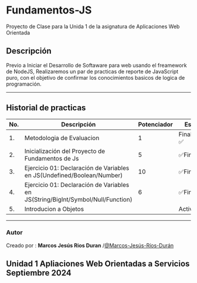 # Fundamentos-JS
 Proyecto de Clase para la Unida 1 de la asignatura de Aplicaciones Web Orientada
## Descripción
Previo a Iniciar el Desarrollo de Softaware para web usando el freamework de NodeJS, Realizaremos
un par de practicas de reporte de JavaScript puro, con el objetivo de confirmar los conocimientos basicos de logica de programación.

***
## Historial de practicas
|No.|Descripción|Potenciador| Estatus|
|--|--|--|--|
|1. | Metodologia de Evaluacion |1|Finalizada ✅|
|2.|Inicialización del Proyecto de Fundamentos de Js|5| ✅Finalizado|
|3.|Ejercicio 01: Declaración de Variables en JS(Undefined/Boolean/Number)|10|✅Finalizada|
|4.|Ejercicio 01: Declaración de Variables en JS(String/BigInt/Symbol/Null/Function)|6| ✅Finalizada|
|5.|Introducion a Objetos||Activa |
***
### Autor
Creado por : **Marcos Jesús Rios Duran** /[@Marcos-Jesús-Ríos-Durán](https://github.com/Marcos-Jesus-Rios-Duran)

Unidad 1  Apliaciones Web Orientadas a Servicios 
Septiembre 2024
---